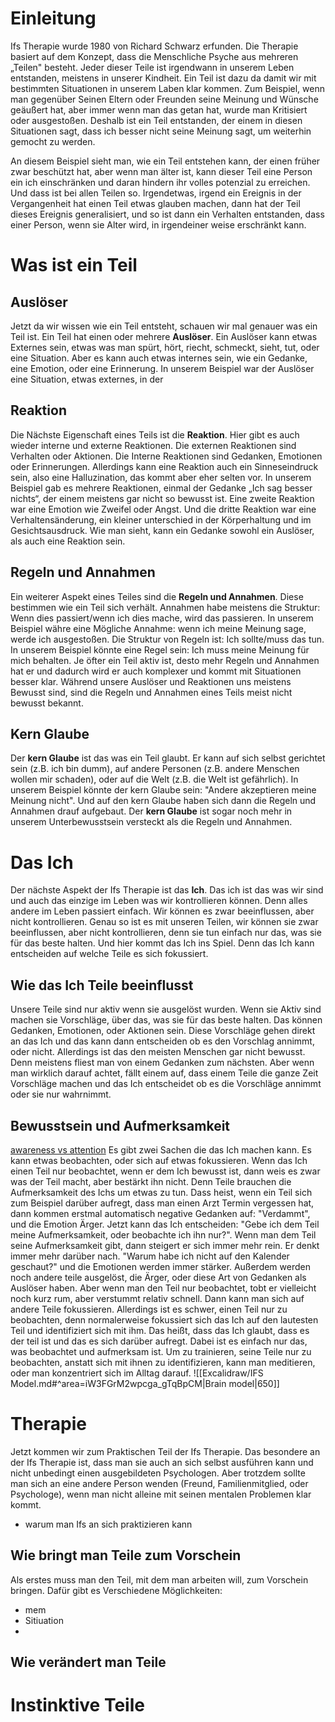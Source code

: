 # Einleitung
Ifs Therapie wurde 1980 von Richard Schwarz erfunden. Die Therapie basiert auf dem Konzept, dass die Menschliche Psyche aus mehreren „Teilen" besteht. Jeder dieser Teile ist irgendwann in unserem Leben entstanden, meistens in unserer Kindheit. Ein Teil ist dazu da damit wir mit bestimmten Situationen in unserem Laben klar kommen. Zum Beispiel, wenn man gegenüber Seinen Eltern oder Freunden seine Meinung und Wünsche geäußert hat, aber immer wenn man das getan hat, wurde man Kritisiert oder ausgestoßen. Deshalb ist ein Teil entstanden, der einem in diesen Situationen sagt, dass ich besser nicht seine Meinung sagt, um weiterhin gemocht zu werden.

An diesem Beispiel sieht man, wie ein Teil entstehen kann, der einen früher zwar beschützt hat, aber wenn man älter ist, kann dieser Teil eine Person ein ich einschränken und daran hindern ihr volles potenzial zu erreichen.
Und dass ist bei allen Teilen so. Irgendetwas, irgend ein Ereignis in der Vergangenheit hat einen Teil etwas glauben machen, dann hat der Teil dieses Ereignis generalisiert, und so ist dann ein Verhalten entstanden, dass einer Person, wenn sie Alter wird, in irgendeiner weise erschränkt kann.
# Was ist ein Teil
## Auslöser
Jetzt da wir wissen wie ein Teil entsteht, schauen wir mal genauer was ein Teil ist. Ein Teil hat einen oder mehrere **Auslöser**. Ein Auslöser kann etwas Externes sein, etwas was man spürt, hört, riecht, schmeckt, sieht, tut, oder eine Situation. Aber es kann auch etwas internes sein, wie ein Gedanke, eine Emotion, oder eine Erinnerung. In unserem Beispiel war der Auslöser eine Situation, etwas externes, in der
## Reaktion
Die Nächste Eigenschaft eines Teils ist die **Reaktion**. Hier gibt es auch wieder interne und externe Reaktionen. Die externen Reaktionen sind Verhalten oder Aktionen. Die Interne Reaktionen sind Gedanken, Emotionen oder Erinnerungen. Allerdings kann eine Reaktion auch ein Sinneseindruck sein, also eine Halluzination, das kommt aber eher selten vor. In unserem Beispiel gab es mehrere Reaktionen, einmal der Gedanke „Ich sag besser nichts“, der einem meistens gar nicht so bewusst ist. Eine zweite Reaktion war eine Emotion wie Zweifel oder Angst. Und die dritte Reaktion war eine Verhaltensänderung, ein kleiner unterschied in der Körperhaltung und im Gesichtsausdruck. Wie man sieht, kann ein Gedanke sowohl ein Auslöser, als auch eine Reaktion sein.
## Regeln und Annahmen
Ein weiterer Aspekt eines Teiles sind die **Regeln und Annahmen**. Diese bestimmen wie ein Teil sich verhält. Annahmen habe meistens die Struktur: Wenn dies passiert/wenn ich dies mache, wird das passieren. In unserem Beispiel währe eine Mögliche Annahme: wenn ich meine Meinung sage, werde ich ausgestoßen. 
Die Struktur von Regeln ist: Ich sollte/muss das tun. In unserem Beispiel könnte eine Regel sein: Ich muss meine Meinung für mich behalten.
Je öfter ein Teil aktiv ist, desto mehr Regeln und Annahmen hat er und dadurch wird er auch komplexer und kommt mit Situationen besser klar. Während unsere Auslöser und Reaktionen uns meistens Bewusst sind, sind die Regeln und Annahmen eines Teils meist nicht bewusst bekannt. 
## Kern Glaube
Der **kern Glaube** ist das was ein Teil glaubt. Er kann auf sich selbst gerichtet sein (z.B. ich bin dumm), auf andere Personen (z.B. andere Menschen wollen mir schaden), oder auf die Welt (z.B. die Welt ist gefährlich). In unserem Beispiel könnte der kern Glaube sein: "Andere akzeptieren meine Meinung nicht". Und auf den kern Glaube haben sich dann die Regeln und Annahmen drauf aufgebaut. Der **kern Glaube** ist sogar noch mehr in unserem Unterbewusstsein versteckt als die Regeln und Annahmen.
# Das Ich
Der nächste Aspekt der Ifs Therapie ist das **Ich**. Das ich ist das was wir sind und auch das einzige im Leben was wir kontrollieren können. Denn alles andere im Leben passiert einfach. Wir können es zwar beeinflussen, aber nicht kontrollieren. Genau so ist es mit unseren Teilen, wir können sie zwar beeinflussen, aber nicht kontrollieren, denn sie tun einfach nur das, was sie für das beste halten. 
Und hier kommt das Ich ins Spiel. Denn das Ich kann entscheiden auf welche Teile es sich fokussiert.
## Wie das Ich Teile beeinflusst
Unsere Teile sind nur aktiv wenn sie ausgelöst wurden. Wenn sie Aktiv sind machen sie Vorschläge, über das, was sie für das beste halten. Das können Gedanken, Emotionen, oder Aktionen sein. Diese Vorschläge gehen direkt an das Ich und das kann dann entscheiden ob es den Vorschlag annimmt, oder nicht. Allerdings ist das den meisten Menschen gar nicht bewusst. Denn meistens fliest man von einem Gedanken zum nächsten. Aber wenn man wirklich darauf achtet, fällt einem auf, dass einem Teile die ganze Zeit Vorschläge machen und das Ich entscheidet ob es die Vorschläge annimmt oder sie nur wahrnimmt.
## Bewusstsein und Aufmerksamkeit
[awareness vs attention](https://www.youtube.com/watch?v=_P-szUcfbMc&pp=ygUnYXdhcmVuZXNzIHZzIGNvbnNjaW91c25lc3MgcnVwZXJ0IHNwaXJh)
Es gibt zwei Sachen die das Ich machen kann. Es kann etwas beobachten, oder sich auf etwas fokussieren. Wenn das Ich einen Teil nur beobachtet, wenn er dem Ich bewusst ist, dann weis es zwar was der Teil macht, aber bestärkt ihn nicht. Denn Teile brauchen die Aufmerksamkeit des Ichs um etwas zu tun. 
Dass heist, wenn ein Teil sich zum Beispiel darüber aufregt, dass man einen Arzt Termin vergessen hat, dann kommen erstmal automatisch negative Gedanken auf: "Verdammt", und die Emotion Ärger. Jetzt kann das Ich entscheiden: "Gebe ich dem Teil meine Aufmerksamkeit, oder beobachte ich ihn nur?".  Wenn man dem Teil seine Aufmerksamkeit gibt, dann steigert er sich immer mehr rein. Er denkt immer mehr darüber nach. "Warum habe ich nicht auf den Kalender geschaut?" und die Emotionen werden immer stärker. Außerdem werden noch andere teile ausgelöst, die Ärger, oder diese Art von Gedanken als Auslöser haben. Aber wenn man den Teil nur beobachtet, tobt er vielleicht noch kurz rum, aber verstummt relativ schnell. Dann kann man sich auf andere Teile fokussieren. 
Allerdings ist es schwer, einen Teil nur zu beobachten, denn normalerweise fokussiert sich das Ich auf den lautesten Teil und identifiziert sich mit ihm. Das heißt, dass das Ich glaubt, dass es der teil ist und das es sich darüber aufregt. Dabei ist es einfach nur das, was beobachtet und aufmerksam ist.
Um zu trainieren, seine Teile nur zu beobachten, anstatt sich mit ihnen zu identifizieren, kann man meditieren, oder man konzentriert sich im Alltag darauf.
![[Excalidraw/IFS Model.md#^area=iW3FGrM2wpcga_gTqBpCM|Brain model|650]]
 
# Therapie
Jetzt kommen wir zum Praktischen Teil der Ifs Therapie. Das besondere an der Ifs Therapie ist, dass man sie auch an sich selbst ausführen kann und nicht unbedingt einen ausgebildeten Psychologen. Aber trotzdem sollte man sich an eine andere Person wenden (Freund, Familienmitglied, oder Psychologe), wenn man nicht alleine mit seinen mentalen Problemen klar kommt. 
- warum man Ifs an sich praktizieren kann
## Wie bringt man Teile zum Vorschein
Als erstes muss man den Teil, mit dem man arbeiten will, zum Vorschein bringen. Dafür gibt es Verschiedene Möglichkeiten:
- mem
- Sitiuation
- 
## Wie verändert man Teile

# Instinktive Teile